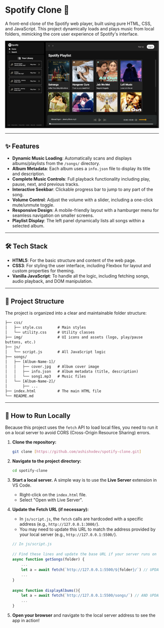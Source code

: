 # Spotify Clone 🎵

A front-end clone of the Spotify web player, built using pure HTML, CSS, and JavaScript. This project dynamically loads and plays music from local folders, mimicking the core user experience of Spotify's interface.

![Spotify Clone Screenshot](cover.png)

---

## ✨ Features

* **Dynamic Music Loading**: Automatically scans and displays albums/playlists from the `/songs/` directory.
* **Album Metadata**: Each album uses a `info.json` file to display its title and description.
* **Complete Music Controls**: Full playback functionality including play, pause, next, and previous tracks.
* **Interactive Seekbar**: Clickable progress bar to jump to any part of the song.
* **Volume Control**: Adjust the volume with a slider, including a one-click mute/unmute toggle.
* **Responsive Design**: A mobile-friendly layout with a hamburger menu for seamless navigation on smaller screens.
* **Playlist Display**: The left panel dynamically lists all songs within a selected album.

---

## 🛠️ Tech Stack

* **HTML5**: For the basic structure and content of the web page.
* **CSS3**: For styling the user interface, including Flexbox for layout and custom properties for theming.
* **Vanilla JavaScript**: To handle all the logic, including fetching songs, audio playback, and DOM manipulation.

---

## 📂 Project Structure

The project is organized into a clear and maintainable folder structure:
```spotify-clone/
├── css/
│   ├── style.css       # Main styles
│   └── utility.css     # Utility classes
├── img/                # UI icons and assets (logo, play/pause buttons, etc.)
├── js/
│   └── script.js       # All JavaScript logic
├── songs/
│   ├── [Album-Name-1]/
│   │   ├── cover.jpg   # Album cover image
│   │   ├── info.json   # Album metadata (title, description)
│   │   └── song1.mp3   # Music files
│   └── [Album-Name-2]/
│       ├── ...
├── index.html          # The main HTML file
└── README.md
```
---

## 🚀 How to Run Locally

Because this project uses the `fetch` API to load local files, you need to run it on a local server to avoid CORS (Cross-Origin Resource Sharing) errors.

1.  **Clone the repository:**
    ```bash
    git clone [https://github.com/ashishxdev/spotify-clone.git]
    ```

2.  **Navigate to the project directory:**
    ```bash
    cd spotify-clone
    ```

3.  **Start a local server.** A simple way is to use the **Live Server** extension in VS Code.
    * Right-click on the `index.html` file.
    * Select "Open with Live Server".

4.  **Update the Fetch URL (if necessary):**
    * In `js/script.js`, the `fetch` calls are hardcoded with a specific address (e.g., `http://127.0.0.1:3000/`).
    * You may need to update this URL to match the address provided by your local server (e.g., `http://127.0.0.1:5500/`).

    ```javascript
    // In js/script.js
    
    // Find these lines and update the base URL if your server runs on a different port
    async function getSongs(folder) {
        ...
        let a = await fetch(`http://127.0.0.1:5500/${folder}/`) // UPDATE THIS
        ...
    }

    async function displayAlbums(){
        let a = await fetch(`http://127.0.0.1:5500/songs/`) // AND UPDATE THIS
        ...
    }
    ```

5.  **Open your browser** and navigate to the local server address to see the app in action!
